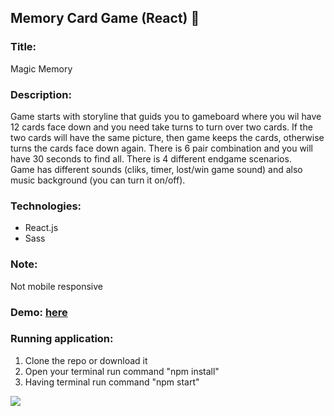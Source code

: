 ## Memory Card Game (React) :crystal_ball:

### Title: 
Magic Memory

### Description: 
Game starts with storyline that guids you to gameboard where you wil have 12 cards face down and you need take turns to turn over two cards. If the two cards will have the same picture, then game keeps the cards,
otherwise turns the cards face down again. There is 6 pair combination and you will have 30 seconds to find all. There is 4 different  endgame scenarios.</br>
Game has different sounds (cliks, timer, lost/win game sound) and also music background (you can turn it on/off).

### Technologies:
- React.js
- Sass

### Note: 
Not mobile responsive

### Demo: [here](https://magic-memory-ldz0.onrender.com) </br>

### Running application:
1. Clone the repo or download it
2. Open your terminal  run command "npm install" 
3. Having terminal run command "npm start"

<img src="https://user-images.githubusercontent.com/102720711/205873693-8ac049ec-b408-48c6-9faf-7a271d945ba6.png" />
